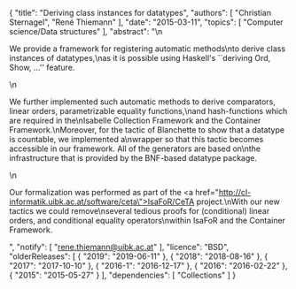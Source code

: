 {
    "title": "Deriving class instances for datatypes",
    "authors": [
        "Christian Sternagel",
        "René Thiemann"
    ],
    "date": "2015-03-11",
    "topics": [
        "Computer science/Data structures"
    ],
    "abstract": "\n<p>We provide a framework for registering automatic methods\nto derive class instances of datatypes,\nas it is possible using Haskell's ``deriving Ord, Show, ...'' feature.</p>\n<p>We further implemented such automatic methods to derive comparators, linear orders, parametrizable equality functions,\nand hash-functions which are required in the\nIsabelle Collection Framework and the Container Framework.\nMoreover, for the tactic of Blanchette to show that a datatype is countable, we implemented a\nwrapper so that this tactic becomes accessible in our framework. All of the generators are based on\nthe infrastructure that is provided by the BNF-based datatype package.</p>\n<p>Our formalization was performed as part of the <a href=\"http://cl-informatik.uibk.ac.at/software/ceta\">IsaFoR/CeTA</a> project.\nWith our new tactics we could remove\nseveral tedious proofs for (conditional) linear orders, and conditional equality operators\nwithin IsaFoR and the Container Framework.</p>",
    "notify": [
        "rene.thiemann@uibk.ac.at"
    ],
    "licence": "BSD",
    "olderReleases": [
        {
            "2019": "2019-06-11"
        },
        {
            "2018": "2018-08-16"
        },
        {
            "2017": "2017-10-10"
        },
        {
            "2016-1": "2016-12-17"
        },
        {
            "2016": "2016-02-22"
        },
        {
            "2015": "2015-05-27"
        }
    ],
    "dependencies": [
        "Collections"
    ]
}